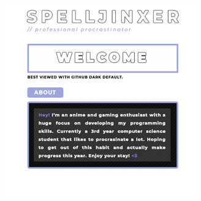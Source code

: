 <!-- Author: Spelljinxer -->
<p align="center">
  <img src="https://github.com/Spelljinxer/Spelljinxer/blob/main/img/combined.png">
</p>
